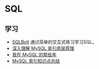 # SQL

## 学习

- [SQLBolt](https://sqlbolt.com/) 通过简单的交互式练习学习SQL。
- [深入理解 MySQL 索引底层原理](https://cloud.tencent.com/developer/article/1601047)
- [我在 MySQL 的那些年](https://cloud.tencent.com/developer/article/1742489)
- [MySQL 索引知识点总结](https://cloud.tencent.com/developer/article/1761267)